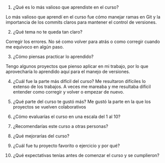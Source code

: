 1. ¿Qué es lo más valioso que aprendiste en el curso?

Lo más valioso que aprendí en el curso fue cómo manejar ramas en Git y la importancia de los commits claros para mantener el control de versiones.


2. ¿Qué tema no te queda tan claro?

Corregir los errores. No sé como volver para atrás o como corregir cuando me equivoco en algún paso.

3. ¿Cómo piensas practicar lo aprendido?

Tengo algunos proyectos que pienso aplicar en mi trabajo, por lo que aprovecharía lo aprendido aquí para el manejo de versiones.

4. ¿Cuál fue la parte más difícil del curso?
Me resultaron difíciles lo extenso de los trabajos. A veces me mareaba y me resultaba difícil entender como corregir y volver o empezar de nuevo.

5. ¿Qué parte del curso te gustó más?
Me gustó la parte en la que los proyectos se vuelven colaborativos

6. ¿Cómo evaluarías el curso en una escala del 1 al 10?
7. ¿Recomendarías este curso a otras personas?
8. ¿Qué mejorarías del curso?
9. ¿Cuál fue tu proyecto favorito o ejercicio y por qué?
10. ¿Qué expectativas tenías antes de comenzar el curso y se cumplieron?